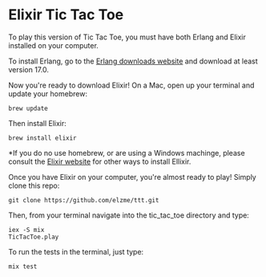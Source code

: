 Elixir Tic Tac Toe
===========
To play this version of Tic Tac Toe, you must have both Erlang and
Elixir installed on your computer.

To install Erlang, go to the [Erlang downloads
website](https://www.erlang-solutions.com/downloads/download-erlang-otp)
and download at least version 17.0.

Now you're ready to download Elixir! On a Mac, open up your terminal and
update your homebrew:
```
brew update
```
Then install Elixir:
```
brew install elixir
```
*If you do no use homebrew, or are using a Windows machinge, please
consult the [Elixir
website](http://elixir-lang.org/getting_started/1.html) for other ways
to install Ellixir.

Once you have Elixir on your computer, you're almost ready to play!
Simply clone this repo:
```
git clone https://github.com/elzme/ttt.git
```

Then, from your terminal navigate into the tic_tac_toe directory and type:
```
iex -S mix
TicTacToe.play
```

To run the tests in the terminal, just type:
```
mix test
```

